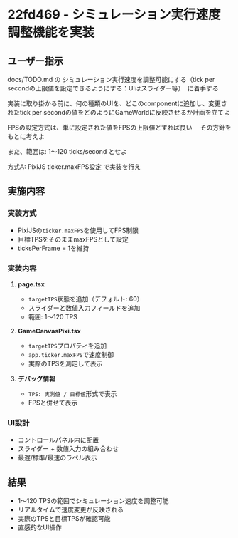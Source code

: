 # 22fd469 - シミュレーション実行速度調整機能を実装

## ユーザー指示

docs/TODO.md の シミュレーション実行速度を調整可能にする（tick per secondの上限値を設定できるようにする：UIはスライダー等）　に着手する

実装に取り掛かる前に、何の種類のUIを、どこのcomponentに追加し、変更されたtick per secondの値をどのようにGameWorldに反映させるか計画を立てよ

FPSの設定方式は、単に設定された値をFPSの上限値とすれば良い　
その方針をもとに考えよ

また、範囲は: 1～120 ticks/second とせよ

方式A: PixiJS ticker.maxFPS設定 で実装を行え

## 実施内容

### 実装方式

- PixiJSの`ticker.maxFPS`を使用してFPS制限
- 目標TPSをそのままmaxFPSとして設定
- ticksPerFrame = 1を維持

### 実装内容

1. **page.tsx**
   - `targetTPS`状態を追加（デフォルト: 60）
   - スライダーと数値入力フィールドを追加
   - 範囲: 1～120 TPS

2. **GameCanvasPixi.tsx**
   - `targetTPS`プロパティを追加
   - `app.ticker.maxFPS`で速度制御
   - 実際のTPSを測定して表示

3. **デバッグ情報**
   - `TPS: 実測値 / 目標値`形式で表示
   - FPSと併せて表示

### UI設計

- コントロールパネル内に配置
- スライダー + 数値入力の組み合わせ
- 最遅/標準/最速のラベル表示

## 結果

- 1～120 TPSの範囲でシミュレーション速度を調整可能
- リアルタイムで速度変更が反映される
- 実際のTPSと目標TPSが確認可能
- 直感的なUI操作
